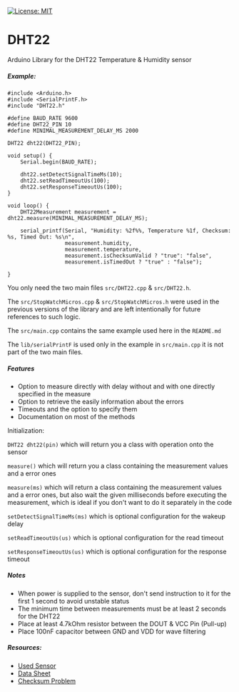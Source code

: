 [![License: MIT](https://img.shields.io/badge/license-MIT-green.svg)](https://github.com/ItsGosho/DHT22/blob/main/LICENSE)

# DHT22

Arduino Library for the DHT22 Temperature & Humidity sensor

##### Example:

```
#include <Arduino.h>
#include <SerialPrintF.h>
#include "DHT22.h"

#define BAUD_RATE 9600
#define DHT22_PIN 10
#define MINIMAL_MEASUREMENT_DELAY_MS 2000

DHT22 dht22(DHT22_PIN);

void setup() {
    Serial.begin(BAUD_RATE);

    dht22.setDetectSignalTimeMs(10);
    dht22.setReadTimeoutUs(100);
    dht22.setResponseTimeoutUs(100);
}

void loop() {
    DHT22Measurement measurement = dht22.measure(MINIMAL_MEASUREMENT_DELAY_MS);

    serial_printf(Serial, "Humidity: %2f%%, Temperature %1f, Checksum: %s, Timed Out: %s\n",
                  measurement.humidity,
                  measurement.temperature,
                  measurement.isChecksumValid ? "true": "false",
                  measurement.isTimedOut ? "true" : "false");

}
```

You only need the two main files `src/DHT22.cpp` & `src/DHT22.h`.

The `src/StopWatchMicros.cpp` & `src/StopWatchMicros.h` were used in the previous versions of the library and 
are left intentionally for future references to such logic.

The `src/main.cpp` contains the same example used here in the `README.md`

The `lib/serialPrintF` is used only in the example in `src/main.cpp` it is not part of the two main files.

##### Features

- Option to measure directly with delay without and with one directly specified in the measure
- Option to retrieve the easily information about the errors
- Timeouts and the option to specify them
- Documentation on most of the methods

Initialization:

`DHT22 dht22(pin)` which will return you a class with operation onto the sensor

`measure()` which will return you a class containing the measurement values and a error ones

`measure(ms)` which will return a class containing the measurement values and a error ones, but also wait the
 given milliseconds before executing the measurement, which is ideal if you don't want to do it separately in the code
 
`setDetectSignalTimeMs(ms)` which is optional configuration for the wakeup delay

`setReadTimeoutUs(us)` which is optional configuration for the read timeout

`setResponseTimeoutUs(us)` which is optional configuration for the response timeout

##### Notes

- When power is supplied to the sensor, don't send instruction to it for the first 1 second 
to avoid unstable status
- The minimum time between measurements must be at least 2 seconds for the DHT22
- Place at least 4.7kOhm resistor between the DOUT & VCC Pin (Pull-up)
- Place 100nF capacitor between GND and VDD for wave filtering

##### Resources:
- [Used Sensor](https://www.waveshare.com/dht22-temperature-humidity-sensor.htm)
- [Data Sheet](https://cdn-shop.adafruit.com/datasheets/Digital+humidity+and+temperature+sensor+AM2302.pdf)
- [Checksum Problem](https://stackoverflow.com/questions/68547020/dht22-sensors-checksum-not-valid/68547021?noredirect=1#comment121145477_68547021)